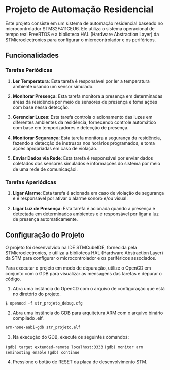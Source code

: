 # Projeto de Automação Residencial

Este projeto consiste em um sistema de automação residencial baseado no microcontrolador STM32F411CEU6. Ele utiliza o sistema operacional de tempo real FreeRTOS e a biblioteca HAL (Hardware Abstraction Layer) da STMicroelectronics para configurar o microcontrolador e os periféricos.

## Funcionalidades

### Tarefas Periódicas

1. **Ler Temperatura**: Esta tarefa é responsável por ler a temperatura ambiente usando um sensor simulado.

2. **Monitorar Presença**: Esta tarefa monitora a presença em determinadas áreas da residência por meio de sensores de presença e toma ações com base nessa detecção.

3. **Gerenciar Luzes**: Esta tarefa controla o acionamento das luzes em diferentes ambientes da residência, fornecendo controle automático com base em temporizadores e detecção de presença.

4. **Monitorar Segurança**: Esta tarefa monitora a segurança da residência, fazendo a detecção de instrusos nos horários programados, e toma ações apropriadas em caso de violação.

5. **Enviar Dados via Rede**: Esta tarefa é responsável por enviar dados coletados dos sensores simulados e informações do sistema por meio de uma rede de comunicaçãoi.

### Tarefas Aperiódicas

1. **Ligar Alarme**: Esta tarefa é acionada em caso de violação de segurança e é responsável por ativar o alarme sonoro e/ou visual.

2. **Ligar Luz de Presença**: Esta tarefa é acionada quando a presença é detectada em determinados ambientes e é responsável por ligar a luz de presença automaticamente.

## Configuração do Projeto

O projeto foi desenvolvido na IDE STMCubeIDE, fornecida pela STMicroelectronics, e utiliza a biblioteca HAL (Hardware Abstraction Layer) da STM para configurar o microcontrolador e os periféricos associados.

Para executar o projeto em modo de depuração, utilize o OpenCD em conjunto com o GDB para visualizar as mensagens das tarefas e depurar o código.

1. Abra uma instância do OpenCD com o arquivo de configuração que está no diretório do projeto.

`$ openocd -f str_projeto_debug.cfg `

2. Abra uma instância do GDB para arquitetura ARM com o arquivo binário compilado .elf.

`arm-none-eabi-gdb str_projeto.elf`

3. Na execução do GDB, execute os seguintes comandos:

`(gdb) target extended-remote localhost:3333`
`(gdb) monitor arm semihosting enable`
`(gdb) continue`

4. Pressione o botão de RESET da placa de desenvolvimento STM.
